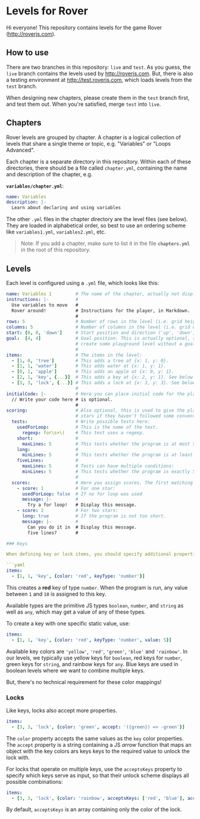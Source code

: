# Levels for Rover

Hi everyone! This repository contains levels for the game Rover (http://roverjs.com).

## How to use

There are two branches in this repository: `live` and `test`. As you guess, the `live` branch contains the levels used
by http://roverjs.com. But, there is also a testing environment at http://test.roverjs.com, which loads levels from
the `test` branch.

When designing new chapters, please create them in the `test` branch first, and test them out. When you're satisfied,
merge `test` into `live`.

## Chapters

Rover levels are grouped by chapter. A chapter is a logical collection of levels that share a single theme or topic,
e.g. "Variables" or "Loops Advanced".

Each chapter is a separate directory in this repository. Within each of these directories, there should be a file called
`chapter.yml`, containing the name and description of the chapter, e.g.

**`variables/chapter.yml`**:
```yaml
name: Variables
description: |-
  Learn about declaring and using variables
```

The other `.yml` files in the chapter directory are the level files (see below). They are loaded in alphabetical order, so best to use
an ordering scheme like `variables1.yml`, `variables2.yml`, etc.

> Note: If you add a chapter, make sure to list it in the file **`chapters.yml`** in the root of this repository.

## Levels

Each level is configured using a `.yml` file, which looks like this:

```yaml
name: Variables 1         # The name of the chapter, actually not displayed, but fill it in anyway
instructions: |-          #
  Use variables to move   #
  Rover around!           # Instructions for the player, in Markdown.
                          #
rows: 5                   # Number of rows in the level (i.e. grid height).
columns: 5                # Number of columns in the level (i.e. grid width).
start: [0, 0, 'down']     # Start position and direction ('up', 'down', 'left', 'right')
goal:  [4, 4]             # Goal position. This is actually optional, so you could in theory
                          # create some playground level without a goal.
                          #
items:                    # The items in the level:
  - [1, 0, 'tree']        # This adds a tree at {x: 1, y: 0}.
  - [1, 1, 'water']       # This adds water at {x: 1, y: 1}.
  - [0, 1, 'apple']       # This adds an apple at {x: 0, y: 1}.
  - [2, 1, 'key', {...}]  # This adds a key at {x: 2, y: 1}. See below for keys & locks.
  - [3, 3, 'lock', {...}] # This adds a lock at {x: 3, y: 3}. See below for keys & locks.
                          #
initialCode: |-           # Here you can place initial code for the player. This property
  // Write your code here # is optional.
                          #
scoring:                  # Also optional, this is used to give the player less than three
                          # stars if they haven't followed some convention or something.
  tests:                  # Write possible tests here:
    usedForLoop:          # This is the name of the test.
      regexp: for\s+\(    # This test uses a regexp.
    short:                #
      maxLines: 5         # This tests whether the program is at most 5 lines long.
    long:                 #
      minLines: 5         # This tests whether the program is at least 5 lines long.
    fiveLines:            #
      maxLines: 5         # Tests can have multiple conditions:
      minLines: 5         # This tests whether the program is exactly 5 lines long.
                          #
  scores:                 # Here you assign scores. The first matching score is used.
    - score: 1            # For one star:
      usedForLoop: false  # If no for loop was used
      message: |-         #
        Try a for loop!   # Display this message.
    - score: 2            # For two stars:
      long: true          # If the program is not too short.
      message: |-         #
        Can you do it in  # Display this message.
        five lines?       #

### Keys

When defining key or lock items, you should specify additional properties, e.g.

```yaml
items:
  - [1, 1, 'key', {color: 'red', keyType: 'number'}]
```

This creates a **red** key of type `number`. When the program is run, any value between `1` and `10`
is assigned to this key.

Available types are the primitive JS types `boolean`, `number`, and `string` as well as `any`, which
may get a value of any of these types.

To create a key with one specific static value, use:

```yaml
items:
  - [1, 1, 'key', {color: 'red', keyType: 'number', value: 5}]
```

Available key colors are `'yellow'`, `'red'`, `'green'`, `'blue'` and `'rainbow'`. In our levels,
we typically use yellow keys for `boolean`, red keys for `number`, green keys for `string`, and rainbow
keys for `any`. Blue keys are used in boolean levels where we want to combine multiple keys.

But, there's no technical requirement for these color mappings!

### Locks

Like keys, locks also accept more properties.

```yaml
items:
  - [3, 3, 'lock', {color: 'green', accept: '({green}) => -green'}]
```

The `color` property accepts the same values as the `key` color properties. The `accept` property
is a string containing a JS *arrow* function that maps an object with the key colors ars keys keys
to the required value to unlock the lock with.

For locks that operate on multiple keys, use the `acceptsKeys` property to specify which keys
serve as input, so that their unlock scheme displays all possible combinations:

```yaml
items:
  - [3, 3, 'lock', {color: 'rainbow', acceptsKeys: ['red', 'blue'], accept: '({red, blue}) => red && blue'}]
```

By default, `acceptsKeys` is an array containing only the color of the lock.
